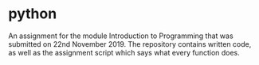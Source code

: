 # python

An assignment for the module Introduction to Programming that was submitted on 22nd November 2019.
The repository contains written code, as well as the assignment script which says what every function does.
